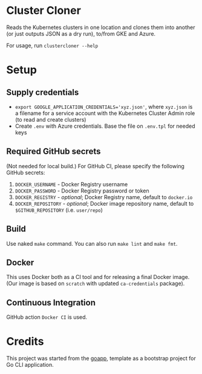 # Cluster Cloner
Reads the Kubernetes clusters in one location and clones them into another (or just outputs JSON as a dry run), to/from GKE and Azure.

For usage, run  `clustercloner --help`

# Setup
## Supply credentials
- `export GOOGLE_APPLICATION_CREDENTIALS='xyz.json'`, where `xyz.json` is a filename for a service account with the Kubernetes Cluster Admin role (to read and create clusters)
- Create `.env` with Azure credentials. Base the file on `.env.tpl` for needed keys

## Required GitHub secrets
(Not needed for local build.)
For GitHub CI, please specify the following GitHub secrets:
1. `DOCKER_USERNAME` - Docker Registry username
2. `DOCKER_PASSWORD` - Docker Registry password or token
3. `DOCKER_REGISTRY` - _optional_; Docker Registry name, default to `docker.io`
4. `DOCKER_REPOSITORY` - _optional_; Docker image repository name, default to `$GITHUB_REPOSITORY` (i.e. `user/repo`)

## Build
Use naked `make` command. You can also run `make lint` and `make fmt`.

## Docker
This uses Docker both as a CI tool and for releasing a final Docker image.
(Our image is based on `scratch` with updated `ca-credentials` package).

## Continuous Integration
GitHub action `Docker CI` is used.

# Credits
This project was started from the  [goapp](https://github.com/alexei-led/goapp), template as a bootstrap project for Go CLI application.
